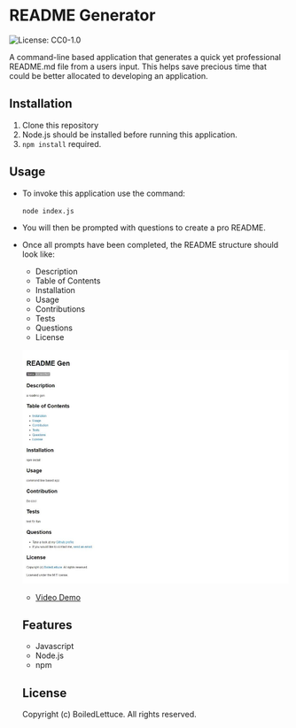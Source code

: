 
  # README Generator
  ![License: CC0-1.0](https://img.shields.io/badge/License-CC0_1.0-lightgrey.svg)

  A command-line based application that generates a quick yet professional README.md file from a users input. This helps save precious time that could be better allocated to developing an application.

  ## Installation

  1. Clone this repository
  2. Node.js should be installed before running this application.
  3. `npm install` required.
  
  ## Usage

  * To invoke this application use the command:

    `node index.js`

  * You will then be prompted with questions to create a pro README.
  
  * Once all prompts have been completed, the README structure should look like:
    * Description
    * Table of Contents
    * Installation
    * Usage
    * Contributions
    * Tests
    * Questions
    * License

    ![Example Image](./Assets/Preview.JPG)

    * [Video Demo](https://drive.google.com/file/d/1Pb1f9zQjhw6SWP1HJRI-uPqoVLSF_S6_/view?usp=sharing)

    ## Features

    * Javascript
    * Node.js
    * npm

    ## License

    Copyright (c) BoiledLettuce. All rights reserved.